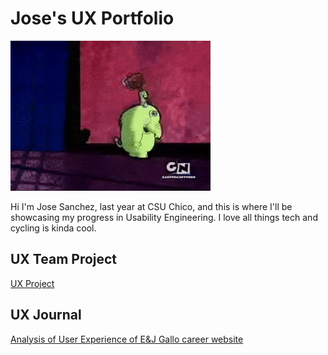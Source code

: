 # Jose's UX Portfolio
![Photo of Fred Fredburger](assets/fred-fredburger.gif)

Hi I'm Jose Sanchez, last year at CSU Chico, and this is where I'll be showcasing my progress in Usability Engineering. I love all things tech and cycling is kinda cool.
## UX Team Project

[UX Project](https://usabilityengineering.github.io/bracket-maker/)

## UX Journal

[Analysis of User Experience of E&J Gallo career website](j01/)
